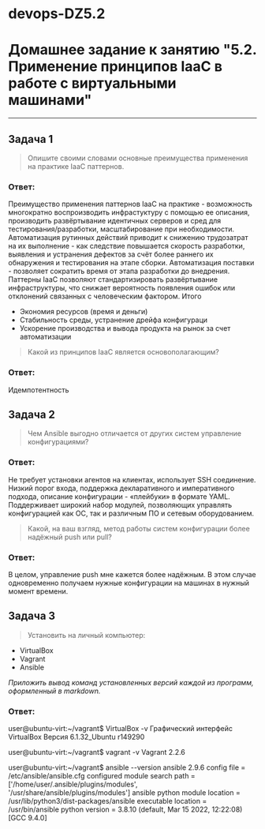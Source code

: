 # devops-DZ5.2

# Домашнее задание к занятию "5.2. Применение принципов IaaC в работе с виртуальными машинами"

---

## Задача 1

> Опишите своими словами основные преимущества применения на практике IaaC паттернов.

### Ответ:

Преимущество применения паттернов IaaС на практике - возможность многократно воспроизводить инфрастуктуру с помощью ее описания, производить развёртывание идентичных серверов и сред для тестирования/разработки, масштабирование при необходимости. Автоматизация рутинных действий приводит к снижению трудозатрат на их выполнение - как следствие повышается скорость разработки, выявления и устранения дефектов за счёт более раннего их обнаружения и тестирования на этапе сборки. Автоматизация поставки - позволяет сократить время от этапа разработки до внедрения. Паттерны IaaC позволяют стандартизировать развёртывание инфраструктуры, что снижает вероятность появления ошибок или отклонений связанных с человеческим фактором. Итого
- Экономия ресурсов (время и деньги)
- Стабильность среды, устранение дрейфа конфигураци
- Ускорение производства и вывода продукта на рынок за счет автоматизации

> Какой из принципов IaaC является основополагающим?
 
### Ответ:

Идемпотентность


## Задача 2

> Чем Ansible выгодно отличается от других систем управление конфигурациями?

### Ответ:

Не требует установки агентов на клиентах, использует SSH соединение. Низкий порог входа, поддержка декларативного и императивного подхода, описание конфигурации - «плейбуки» в формате YAML. Поддерживает широкий набор модулей, позволяющих управлять конфигурацией как ОС, так и различным ПО и сетевым оборудованием. 

> Какой, на ваш взгляд, метод работы систем конфигурации более надёжный push или pull?

### Ответ:

В целом, управление push мне кажется более надёжным. В этом случае одновременно получаем нужные конфигурации на машинах в нужный момент времени.

## Задача 3

> Установить на личный компьютер:

- VirtualBox
- Vagrant
- Ansible

*Приложить вывод команд установленных версий каждой из программ, оформленный в markdown.*

### Ответ:

user@ubuntu-virt:~/vagrant$ VirtualBox -v
Графический интерфейс VirtualBox Версия 6.1.32_Ubuntu r149290

user@ubuntu-virt:~/vagrant$ vagrant -v
Vagrant 2.2.6

user@ubuntu-virt:~/vagrant$ ansible --version
ansible 2.9.6
  config file = /etc/ansible/ansible.cfg
  configured module search path = ['/home/user/.ansible/plugins/modules', '/usr/share/ansible/plugins/modules']
  ansible python module location = /usr/lib/python3/dist-packages/ansible
  executable location = /usr/bin/ansible
  python version = 3.8.10 (default, Mar 15 2022, 12:22:08) [GCC 9.4.0]

~~~

